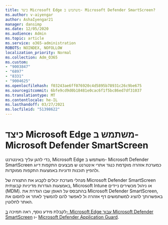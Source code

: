 ```yaml
---
title: כיצד Microsoft Edge משתמש ב- Microsoft Defender SmartScreen?
ms.author: v-aiyengar
author: AshaIyengar21
manager: dansimp
ms.date: 12/05/2020
ms.audience: Admin
ms.topic: article
ms.service: o365-administration
ROBOTS: NOINDEX, NOFOLLOW
localization_priority: Normal
ms.collection: Adm_O365
ms.custom:
- "9003847"
- "6897"
- "8331"
- "9004625"
ms.openlocfilehash: f03243ae6ff076920c4d5895b78931c26c9be675
ms.sourcegitcommit: 6bfe9cd9d0b18481e0cac6f1f5bc86ed7df31037
ms.translationtype: MT
ms.contentlocale: he-IL
ms.lasthandoff: 03/27/2021
ms.locfileid: "51398622"
---
```

# <a name="how-microsoft-edge-uses-microsoft-defender-smartscreen"></a>כיצד Microsoft Edge משתמש ב- Microsoft Defender SmartScreen

כדי להגן עליך באינטרנט, Microsoft Edge משתמש ב- Microsoft Defender SmartScreen כמערכת אזהרה מוקדמת כנגד אתרי אינטרנט ש מבצעים התקפות דיוג ולהפיץ תוכנות זדוניות באמצעות התקפות ממוקדות.

מנהלי מערכת יכולים לקבוע את התצורה של Microsoft Defender SmartScreen באמצעות הגדרות מדיניות קבוצתית, Microsoft Intune או ניהול מכשירים ניידים (MDM). בהתבסס על האופן שבו הגדרת את Microsoft Defender SmartScreen, באפשרותך להציג למשתמשים דף אזהרה ול לאפשר להם להמשיך לאתר או לחסום את האתר לחלוטין.

לקבלת מידע נוסף, ראה תמיכה [ב- Microsoft Edge עבור Microsoft Defender SmartScreen](https://go.microsoft.com/fwlink/?linkid=2133081) ו- [Microsoft Defender Application Guard](https://go.microsoft.com/fwlink/?linkid=2132839).